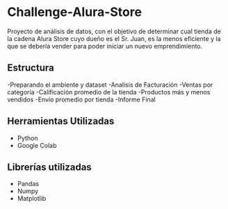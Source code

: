 # Challenge-Alura-Store

Proyecto de análisis de datos, con el objetivo de determinar cual tienda de la cadena Alura Store cuyo dueño es el Sr. Juan, es la menos eficiente y la que se debería vender para poder iniciar un nuevo emprendimiento.

## Estructura
-Preparando el ambiente y dataset
-Analisis de Facturación
-Ventas por categoría
-Calificación promedio de la tienda
-Productos más y menos vendidos
-Envío promedio por tienda
-Informe Final

## Herramientas Utilizadas
- Python
- Google Colab

## Librerías utilizadas
- Pandas
- Numpy
- Matplotlib
